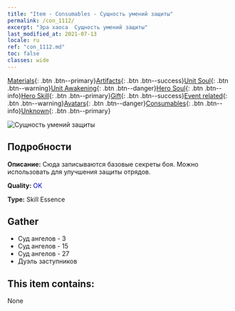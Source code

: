 ```yaml
---
title: "Item - Consumables - Сущность умений защиты"
permalink: /con_1112/
excerpt: "Эра хаоса  Сущность умений защиты"
last_modified_at: 2021-07-13
locale: ru
ref: "con_1112.md"
toc: false
classes: wide
---
```

 [Materials](/ItemsRU/){: .btn .btn--primary}[Artifacts](/ItemsRU/Artifacts/){: .btn .btn--success}[Unit Soul](/ItemsRU/UnitSoul/){: .btn .btn--warning}[Unit Awakening](/ItemsRU/UnitAwakening/){: .btn .btn--danger}[Hero Soul](/ItemsRU/HeroSoul/){: .btn .btn--info}[Hero Skill](/ItemsRU/HeroSkill/){: .btn .btn--primary}[Gift](/ItemsRU/Gift/){: .btn .btn--success}[Event related](/ItemsRU/Events/){: .btn .btn--warning}[Avatars](/ItemsRU/Avatars/){: .btn .btn--danger}[Consumables](/ItemsRU/Consumables/){: .btn .btn--info}[Unknown](/ItemsRU/Unknown/){: .btn .btn--primary}

 ![Сущность умений защиты](/images/t/i_7003.png)

## Подробности
 **Описание:** Сюда записываются базовые секреты боя. Можно использовать для улучшения защиты отрядов.

 **Quality:** <span style="color: #0000CD">OK</span>

 **Type:** Skill Essence

## Gather

*    Суд ангелов - 3 
*    Суд ангелов - 15 
*    Суд ангелов - 27 
*    Дуэль заступников 

## This item contains:

  None

